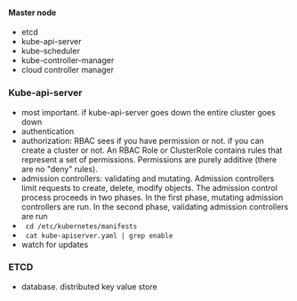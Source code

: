 
#### Master node
- etcd
- kube-api-server
- kube-scheduler
- kube-controller-manager
- cloud controller manager


### Kube-api-server
- most important. if kube-api-server goes down the entire cluster goes down
- authentication
- authorization: RBAC sees if you have permission or not. if you can create a cluster or not. An RBAC Role or ClusterRole contains rules that represent a set of permissions. Permissions are purely additive (there are no "deny" rules).
- admission controllers: validating and mutating. Admission controllers limit requests to create, delete, modify objects. The admission control process proceeds in two phases. In the first phase, mutating admission controllers are run. In the second phase, validating admission controllers are run
- ``` cd /etc/kubernetes/manifests```
- ``` cat kube-apiserver.yaml | grep enable```
- watch for updates

### ETCD
- database. distributed key value store

